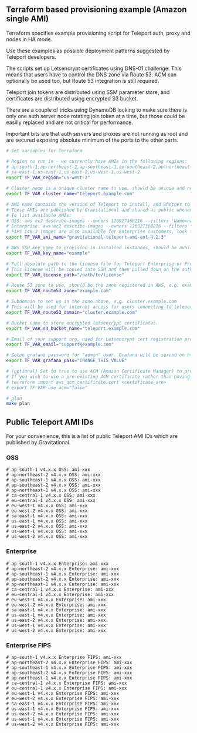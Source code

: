 ## Terraform based provisioning example (Amazon single AMI)

Terraform specifies example provisioning script for Teleport auth, proxy and nodes in HA mode.

Use these examples as possible deployment patterns suggested by Teleport developers.

The scripts set up Letsencrypt certificates using DNS-01 challenge. This means that users have to control the DNS zone
via Route 53. ACM can optionally be used too, but Route 53 integration is still required.

Teleport join tokens are distributed using SSM parameter store, and certificates are distributed using encrypted S3
bucket.

There are a couple of tricks using DynamoDB locking to make sure there is only one auth server node rotating join token
at a time, but those could be easilly replaced and are not critical for performance.

Important bits are that auth servers and proxies are not running as root and are secured exposing absolute minimum of
the ports to the other parts.

```bash
# Set variables for Terraform

# Region to run in - we currently have AMIs in the following regions:
# ap-south-1,ap-northeast-2,ap-southeast-1,ap-southeast-2,ap-northeast-1,ca-central-1,eu-central-1,eu-west-1,eu-west-2
# sa-east-1,us-east-1,us-east-2,us-west-1,us-west-2
export TF_VAR_region="us-west-2"

# Cluster name is a unique cluster name to use, should be unique and not contain spaces or other special characters
export TF_VAR_cluster_name="teleport.example.com"

# AMI name contains the version of Teleport to install, and whether to use OSS or Enterprise version
# These AMIs are published by Gravitational and shared as public whenever a new version of Teleport is released
# To list available AMIs:
# OSS: aws ec2 describe-images --owners 126027368216 --filters 'Name=name,Values=gravitational-teleport-ami-oss*'
# Enterprise: aws ec2 describe-images --owners 126027368216 --filters 'Name=name,Values=gravitational-teleport-ami-ent*'
# FIPS 140-2 images are also available for Enterprise customers, look for '-fips' on the end of the AMI's name
export TF_VAR_ami_name="gravitational-teleport-ami-ent-4.2.3"

# AWS SSH key name to provision in installed instances, should be available in the region
export TF_VAR_key_name="example"

# Full absolute path to the license file for Teleport Enterprise or Pro.
# This license will be copied into SSM and then pulled down on the auth nodes to enable Enterprise/Pro functionality
export TF_VAR_license_path="/path/to/license"

# Route 53 zone to use, should be the zone registered in AWS, e.g. example.com
export TF_VAR_route53_zone="example.com"

# Subdomain to set up in the zone above, e.g. cluster.example.com
# This will be used for internet access for users connecting to teleport proxy
export TF_VAR_route53_domain="cluster.example.com"

# Bucket name to store encrypted letsencrypt certificates.
export TF_VAR_s3_bucket_name="teleport.example.com"

# Email of your support org, used for Letsencrypt cert registration process.
export TF_VAR_email="support@example.com"

# Setup grafana password for "admin" user. Grafana will be served on https://cluster.example.com:8443 after install
export TF_VAR_grafana_pass="CHANGE_THIS_VALUE"

# (optional) Set to true to use ACM (Amazon Certificate Manager) to provision certificates rather than Letsencrypt
# If you wish to use a pre-existing ACM certificate rather than having Terraform generate one for you, you can import it:
# terraform import aws_acm_certificate.cert <certificate_arn>
# export TF_VAR_use_acm="false"

# plan
make plan
```

## Public Teleport AMI IDs

For your convenience, this is a list of public Teleport AMI IDs which are published by Gravitational.

### OSS
```
# ap-south-1 v4.x.x OSS: ami-xxx
# ap-northeast-2 v4.x.x OSS: ami-xxx
# ap-southeast-1 v4.x.x OSS: ami-xxx
# ap-southeast-2 v4.x.x OSS: ami-xxx
# ap-northeast-1 v4.x.x OSS: ami-xxx
# ca-central-1 v4.x.x OSS: ami-xxx
# eu-central-1 v4.x.x OSS: ami-xxx
# eu-west-1 v4.x.x OSS: ami-xxx
# eu-west-2 v4.x.x OSS: ami-xxx
# sa-east-1 v4.x.x OSS: ami-xxx
# us-east-1 v4.x.x OSS: ami-xxx
# us-east-2 v4.x.x OSS: ami-xxx
# us-west-1 v4.x.x OSS: ami-xxx
# us-west-2 v4.x.x OSS: ami-xxx
```

### Enterprise
```
# ap-south-1 v4.x.x Enterprise: ami-xxx
# ap-northeast-2 v4.x.x Enterprise: ami-xxx
# ap-southeast-1 v4.x.x Enterprise: ami-xxx
# ap-southeast-2 v4.x.x Enterprise: ami-xxx
# ap-northeast-1 v4.x.x Enterprise: ami-xxx
# ca-central-1 v4.x.x Enterprise: ami-xxx
# eu-central-1 v4.x.x Enterprise: ami-xxx
# eu-west-1 v4.x.x Enterprise: ami-xxx
# eu-west-2 v4.x.x Enterprise: ami-xxx
# sa-east-1 v4.x.x Enterprise: ami-xxx
# us-east-1 v4.x.x Enterprise: ami-xxx
# us-east-2 v4.x.x Enterprise: ami-xxx
# us-west-1 v4.x.x Enterprise: ami-xxx
# us-west-2 v4.x.x Enterprise: ami-xxx
```

### Enterprise FIPS
```
# ap-south-1 v4.x.x Enterprise FIPS: ami-xxx
# ap-northeast-2 v4.x.x Enterprise FIPS: ami-xxx
# ap-southeast-1 v4.x.x Enterprise FIPS: ami-xxx
# ap-southeast-2 v4.x.x Enterprise FIPS: ami-xxx
# ap-northeast-1 v4.x.x Enterprise FIPS: ami-xxx
# ca-central-1 v4.x.x Enterprise FIPS: ami-xxx
# eu-central-1 v4.x.x Enterprise FIPS: ami-xxx
# eu-west-1 v4.x.x Enterprise FIPS: ami-xxx
# eu-west-2 v4.x.x Enterprise FIPS: ami-xxx
# sa-east-1 v4.x.x Enterprise FIPS: ami-xxx
# us-east-1 v4.x.x Enterprise FIPS: ami-xxx
# us-east-2 v4.x.x Enterprise FIPS: ami-xxx
# us-west-1 v4.x.x Enterprise FIPS: ami-xxx
# us-west-2 v4.x.x Enterprise FIPS: ami-xxx
```